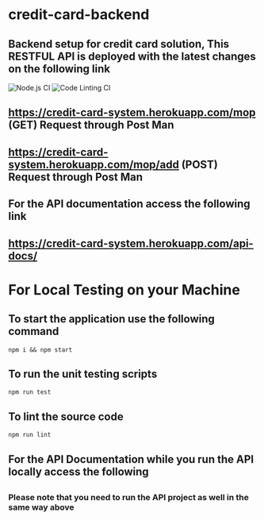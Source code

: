 # credit-card-backend
## Backend setup for credit card solution, This RESTFUL API is deployed with the latest changes on the following link

![Node.js CI](https://github.com/NiiMER/credit-card-backend/workflows/Node.js%20CI/badge.svg?branch=master)
![Code Linting CI](https://github.com/NiiMER/credit-card-backend/workflows/Code%20Linting%20CI/badge.svg)

## https://credit-card-system.herokuapp.com/mop (GET) Request through Post Man
## https://credit-card-system.herokuapp.com/mop/add (POST) Request through Post Man

## For the API documentation access the following link

## https://credit-card-system.herokuapp.com/api-docs/

# For Local Testing on your Machine
## To start the application use the following command

`npm i && npm start`

## To run the unit testing scripts

`npm run test`

## To lint the source code

`npm run lint`

## For the API Documentation while you run the API locally access the following
## 

### Please note that you need to run the API project as well in the same way above
